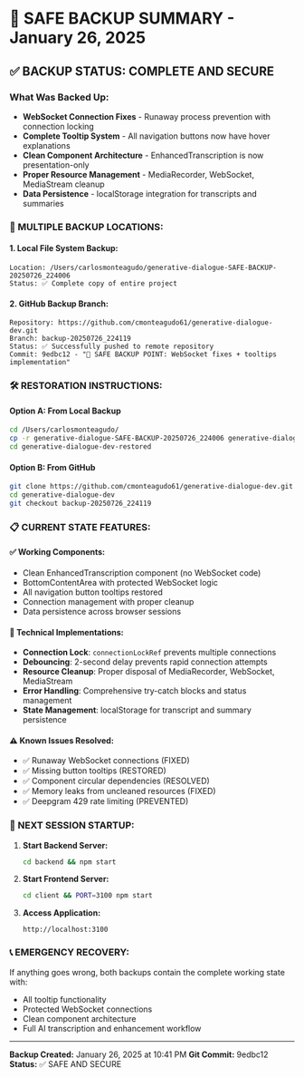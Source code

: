 # 🚨 SAFE BACKUP SUMMARY - January 26, 2025

## ✅ **BACKUP STATUS: COMPLETE AND SECURE**

### **What Was Backed Up:**
- **WebSocket Connection Fixes** - Runaway process prevention with connection locking
- **Complete Tooltip System** - All navigation buttons now have hover explanations  
- **Clean Component Architecture** - EnhancedTranscription is now presentation-only
- **Proper Resource Management** - MediaRecorder, WebSocket, MediaStream cleanup
- **Data Persistence** - localStorage integration for transcripts and summaries

### **🔐 MULTIPLE BACKUP LOCATIONS:**

#### **1. Local File System Backup:**
```
Location: /Users/carlosmonteagudo/generative-dialogue-SAFE-BACKUP-20250726_224006
Status: ✅ Complete copy of entire project
```

#### **2. GitHub Backup Branch:**
```
Repository: https://github.com/cmonteagudo61/generative-dialogue-dev.git
Branch: backup-20250726_224119
Status: ✅ Successfully pushed to remote repository
Commit: 9edbc12 - "🚨 SAFE BACKUP POINT: WebSocket fixes + tooltips implementation"
```

### **🛠️ RESTORATION INSTRUCTIONS:**

#### **Option A: From Local Backup**
```bash
cd /Users/carlosmonteagudo/
cp -r generative-dialogue-SAFE-BACKUP-20250726_224006 generative-dialogue-dev-restored
cd generative-dialogue-dev-restored
```

#### **Option B: From GitHub**
```bash
git clone https://github.com/cmonteagudo61/generative-dialogue-dev.git
cd generative-dialogue-dev
git checkout backup-20250726_224119
```

### **📋 CURRENT STATE FEATURES:**

#### **✅ Working Components:**
- Clean EnhancedTranscription component (no WebSocket code)
- BottomContentArea with protected WebSocket logic
- All navigation button tooltips restored
- Connection management with proper cleanup
- Data persistence across browser sessions

#### **🔧 Technical Implementations:**
- **Connection Lock**: `connectionLockRef` prevents multiple connections
- **Debouncing**: 2-second delay prevents rapid connection attempts
- **Resource Cleanup**: Proper disposal of MediaRecorder, WebSocket, MediaStream
- **Error Handling**: Comprehensive try-catch blocks and status management
- **State Management**: localStorage for transcript and summary persistence

#### **⚠️ Known Issues Resolved:**
- ✅ Runaway WebSocket connections (FIXED)
- ✅ Missing button tooltips (RESTORED) 
- ✅ Component circular dependencies (RESOLVED)
- ✅ Memory leaks from uncleaned resources (FIXED)
- ✅ Deepgram 429 rate limiting (PREVENTED)

### **🚀 NEXT SESSION STARTUP:**

1. **Start Backend Server:**
   ```bash
   cd backend && npm start
   ```

2. **Start Frontend Server:**
   ```bash
   cd client && PORT=3100 npm start
   ```

3. **Access Application:**
   ```
   http://localhost:3100
   ```

### **📞 EMERGENCY RECOVERY:**
If anything goes wrong, both backups contain the complete working state with:
- All tooltip functionality
- Protected WebSocket connections
- Clean component architecture
- Full AI transcription and enhancement workflow

---
**Backup Created:** January 26, 2025 at 10:41 PM
**Git Commit:** 9edbc12
**Status:** ✅ SAFE AND SECURE 